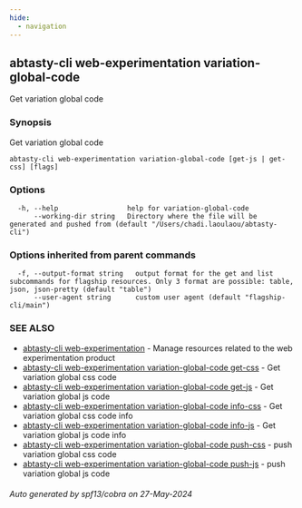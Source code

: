 ```yaml
---
hide:
  - navigation
---
```

## abtasty-cli web-experimentation variation-global-code

Get variation global code

### Synopsis

Get variation global code

```
abtasty-cli web-experimentation variation-global-code [get-js | get-css] [flags]
```

### Options

```
  -h, --help                 help for variation-global-code
      --working-dir string   Directory where the file will be generated and pushed from (default "/Users/chadi.laoulaou/abtasty-cli")
```

### Options inherited from parent commands

```
  -f, --output-format string   output format for the get and list subcommands for flagship resources. Only 3 format are possible: table, json, json-pretty (default "table")
      --user-agent string      custom user agent (default "flagship-cli/main")
```

### SEE ALSO

* [abtasty-cli web-experimentation](abtasty-cli_web-experimentation.md)	 - Manage resources related to the web experimentation product
* [abtasty-cli web-experimentation variation-global-code get-css](abtasty-cli_web-experimentation_variation-global-code_get-css.md)	 - Get variation global css code
* [abtasty-cli web-experimentation variation-global-code get-js](abtasty-cli_web-experimentation_variation-global-code_get-js.md)	 - Get variation global js code
* [abtasty-cli web-experimentation variation-global-code info-css](abtasty-cli_web-experimentation_variation-global-code_info-css.md)	 - Get variation global css code info
* [abtasty-cli web-experimentation variation-global-code info-js](abtasty-cli_web-experimentation_variation-global-code_info-js.md)	 - Get variation global js code info
* [abtasty-cli web-experimentation variation-global-code push-css](abtasty-cli_web-experimentation_variation-global-code_push-css.md)	 - push variation global css code
* [abtasty-cli web-experimentation variation-global-code push-js](abtasty-cli_web-experimentation_variation-global-code_push-js.md)	 - push variation global js code

###### Auto generated by spf13/cobra on 27-May-2024
